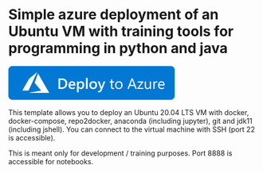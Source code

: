 # Simple azure deployment of an Ubuntu VM with training tools for programming in python and java

[![Deploy To Azure](https://raw.githubusercontent.com/Azure/azure-quickstart-templates/master/1-CONTRIBUTION-GUIDE/images/deploytoazure.svg?sanitize=true)](https://portal.azure.com/#create/Microsoft.Template/uri/https%3A%2F%2Fraw.githubusercontent.com%2Forboan%2Fazure-repo2docker%2Fmaster%2Fazuredeploy.json)


This template allows you to deploy an Ubuntu 20.04 LTS VM with docker, docker-compose, repo2docker, anaconda (including jupyter), git and jdk11 (including jshell).
You can connect to the virtual machine with SSH (port 22 is accessible).

This is meant only for development / training purposes. Port 8888 is accessible for notebooks.
